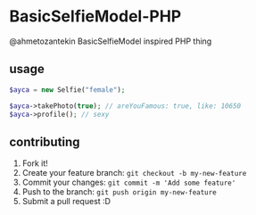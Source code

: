 # BasicSelfieModel-PHP

@ahmetozantekin BasicSelfieModel inspired PHP thing

## usage

```php
$ayca = new Selfie("female");

$ayca->takePhoto(true); // areYouFamous: true, like: 10650
$ayca->profile(); // sexy
```

## contributing

1. Fork it!
2. Create your feature branch: `git checkout -b my-new-feature`
3. Commit your changes: `git commit -m 'Add some feature'`
4. Push to the branch: `git push origin my-new-feature`
5. Submit a pull request :D
